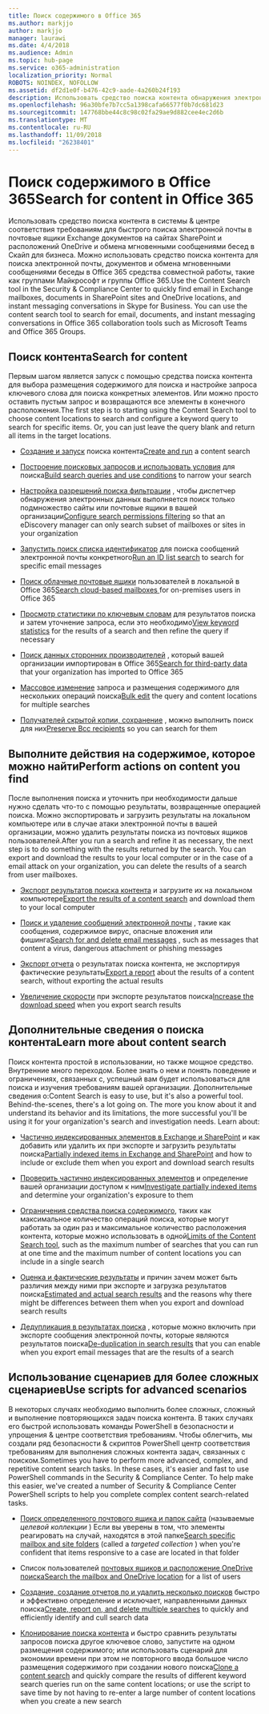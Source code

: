 ```yaml
---
title: Поиск содержимого в Office 365
ms.author: markjjo
author: markjjo
manager: laurawi
ms.date: 4/4/2018
ms.audience: Admin
ms.topic: hub-page
ms.service: o365-administration
localization_priority: Normal
ROBOTS: NOINDEX, NOFOLLOW
ms.assetid: df2d1e0f-b476-42c9-aade-4a260b24f193
description: Использовать средство поиска контента обнаружения электронных данных в Office 365 безопасность &amp; центре соответствия требованиям для быстрого поиска электронной почты в почтовые ящики Exchange документов на сайтах SharePoint и расположений OneDrive и обмена мгновенными сообщениями бесед в Скайп для бизнеса.
ms.openlocfilehash: 96a30bfe7b7cc5a1398cafa66577f0b7dc681d23
ms.sourcegitcommit: 147768bbe44c8c98c02fa29ae9d882cee4ec2d6b
ms.translationtype: MT
ms.contentlocale: ru-RU
ms.lasthandoff: 11/09/2018
ms.locfileid: "26238401"
---
```

# <a name="search-for-content-in-office-365"></a><span data-ttu-id="21b96-103">Поиск содержимого в Office 365</span><span class="sxs-lookup"><span data-stu-id="21b96-103">Search for content in Office 365</span></span>

<span data-ttu-id="21b96-p101">Использовать средство поиска контента в системы &amp; центре соответствия требованиям для быстрого поиска электронной почты в почтовые ящики Exchange документов на сайтах SharePoint и расположений OneDrive и обмена мгновенными сообщениями бесед в Скайп для бизнеса. Можно использовать средство поиска контента для поиска электронной почты, документов и обмена мгновенными сообщениями беседы в Office 365 средства совместной работы, такие как группами Майкрософт и группы Office 365.</span><span class="sxs-lookup"><span data-stu-id="21b96-p101">Use the Content Search tool in the Security &amp; Compliance Center to quickly find email in Exchange mailboxes, documents in SharePoint sites and OneDrive locations, and instant messaging conversations in Skype for Business. You can use the content search tool to search for email, documents, and instant messaging conversations in Office 365 collaboration tools such as Microsoft Teams and Office 365 Groups.</span></span>
  
## <a name="search-for-content"></a><span data-ttu-id="21b96-106">Поиск контента</span><span class="sxs-lookup"><span data-stu-id="21b96-106">Search for content</span></span>

<span data-ttu-id="21b96-p102">Первым шагом является запуск с помощью средства поиска контента для выбора размещения содержимого для поиска и настройке запроса ключевого слова для поиска конкретных элементов. Или можно просто оставить пустым запрос и возвращаются все элементы в конечного расположения.</span><span class="sxs-lookup"><span data-stu-id="21b96-p102">The first step is to starting using the Content Search tool to choose content locations to search and configure a keyword query to search for specific items. Or, you can just leave the query blank and return all items in the target locations.</span></span>
  
- <span data-ttu-id="21b96-109">[Создание и запуск](content-search.md) поиска контента</span><span class="sxs-lookup"><span data-stu-id="21b96-109">[Create and run](content-search.md) a content search</span></span> 
    
- <span data-ttu-id="21b96-110">[Построение поисковых запросов и использовать условия](keyword-queries-and-search-conditions.md) для поиска</span><span class="sxs-lookup"><span data-stu-id="21b96-110">[Build search queries and use conditions](keyword-queries-and-search-conditions.md) to narrow your search</span></span> 
    
- <span data-ttu-id="21b96-111">[Настройка разрешений поиска фильтрации](permissions-filtering-for-content-search.md) , чтобы диспетчер обнаружения электронных данных выполняется поиск только подмножество сайты или почтовые ящики в вашей организации</span><span class="sxs-lookup"><span data-stu-id="21b96-111">[Configure search permissions filtering](permissions-filtering-for-content-search.md) so that an eDiscovery manager can only search subset of mailboxes or sites in your organization</span></span> 
    
- <span data-ttu-id="21b96-112">[Запустить поиск списка идентификатор](csv-file-for-an-id-list-content-search.md) для поиска сообщений электронной почты конкретного</span><span class="sxs-lookup"><span data-stu-id="21b96-112">[Run an ID list search](csv-file-for-an-id-list-content-search.md) to search for specific email messages</span></span> 
    
- <span data-ttu-id="21b96-113">[Поиск облачные почтовые ящики](search-cloud-based-mailboxes-for-on-premises-users.md) пользователей в локальной в Office 365</span><span class="sxs-lookup"><span data-stu-id="21b96-113">[Search cloud-based mailboxes ](search-cloud-based-mailboxes-for-on-premises-users.md) for on-premises users in Office 365</span></span>

- <span data-ttu-id="21b96-114">[Просмотр статистики по ключевым словам](view-keyword-statistics-for-content-search.md) для результатов поиска и затем уточнение запроса, если это необходимо</span><span class="sxs-lookup"><span data-stu-id="21b96-114">[View keyword statistics](view-keyword-statistics-for-content-search.md) for the results of a search and then refine the query if necessary</span></span> 
    
- <span data-ttu-id="21b96-115">[Поиск данных сторонних производителей](use-content-search-to-search-third-party-data-that-was-imported.md) , который вашей организации импортирован в Office 365</span><span class="sxs-lookup"><span data-stu-id="21b96-115">[Search for third-party data](use-content-search-to-search-third-party-data-that-was-imported.md) that your organization has imported to Office 365</span></span> 
    
- <span data-ttu-id="21b96-116">[Массовое изменение](bulk-edit-content-searches.md) запроса и размещения содержимого для нескольких операций поиска</span><span class="sxs-lookup"><span data-stu-id="21b96-116">[Bulk edit](bulk-edit-content-searches.md) the query and content locations for multiple searches</span></span> 
    
- <span data-ttu-id="21b96-117">[Получателей скрытой копии, сохранение](https://docs.microsoft.com/exchange/policy-and-compliance/holds/preserve-bcc-recipients-and-group-members) , можно выполнить поиск для них</span><span class="sxs-lookup"><span data-stu-id="21b96-117">[Preserve Bcc recipients](https://docs.microsoft.com/exchange/policy-and-compliance/holds/preserve-bcc-recipients-and-group-members) so you can search for them</span></span> 

## <a name="perform-actions-on-content-you-find"></a><span data-ttu-id="21b96-118">Выполните действия на содержимое, которое можно найти</span><span class="sxs-lookup"><span data-stu-id="21b96-118">Perform actions on content you find</span></span>

<span data-ttu-id="21b96-p103">После выполнения поиска и уточнить при необходимости дальше нужно сделать что-то с помощью результаты, возвращенные операцией поиска. Можно экспортировать и загрузить результаты на локальном компьютере или в случае атаки электронной почты в вашей организации, можно удалить результаты поиска из почтовых ящиков пользователей.</span><span class="sxs-lookup"><span data-stu-id="21b96-p103">After you run a search and refine it as necessary, the next step is to do something with the results returned by the search. You can export and download the results to your local computer or in the case of a email attack on your organization, you can delete the results of a search from user mailboxes.</span></span>
  
- <span data-ttu-id="21b96-121">[Экспорт результатов поиска контента](export-search-results.md) и загрузите их на локальном компьютере</span><span class="sxs-lookup"><span data-stu-id="21b96-121">[Export the results of a content search](export-search-results.md) and download them to your local computer</span></span> 
    
- <span data-ttu-id="21b96-122">[Поиск и удаление сообщений электронной почты](search-for-and-delete-messages-in-your-organization.md) , такие как сообщения, содержимое вирус, опасные вложения или фишинга</span><span class="sxs-lookup"><span data-stu-id="21b96-122">[Search for and delete email messages](search-for-and-delete-messages-in-your-organization.md) , such as messages that content a virus, dangerous attachment or phishing messages</span></span> 
    
- <span data-ttu-id="21b96-123">[Экспорт отчета](export-a-content-search-report.md) о результатах поиска контента, не экспортируя фактические результаты</span><span class="sxs-lookup"><span data-stu-id="21b96-123">[Export a report](export-a-content-search-report.md) about the results of a content search, without exporting the actual results</span></span> 
    
- <span data-ttu-id="21b96-124">[Увеличение скорости](increase-download-speeds-when-exporting-ediscovery-results.md) при экспорте результатов поиска</span><span class="sxs-lookup"><span data-stu-id="21b96-124">[Increase the download speed](increase-download-speeds-when-exporting-ediscovery-results.md) when you export search results</span></span> 
    
## <a name="learn-more-about-content-search"></a><span data-ttu-id="21b96-125">Дополнительные сведения о поиска контента</span><span class="sxs-lookup"><span data-stu-id="21b96-125">Learn more about content search</span></span>

<span data-ttu-id="21b96-p104">Поиск контента простой в использовании, но также мощное средство. Внутренние много переходом. Более знать о нем и понять поведение и ограничениях, связанных с, успешный вам будет использоваться для поиска и изучения требованиям вашей организации. Дополнительные сведения о:</span><span class="sxs-lookup"><span data-stu-id="21b96-p104">Content Search is easy to use, but it's also a powerful tool. Behind-the-scenes, there's a lot going on. The more you know about it and understand its behavior and its limitations, the more successful you'll be using it for your organization's search and investigation needs. Learn about:</span></span>
  
- <span data-ttu-id="21b96-130">[Частично индексированных элементов в Exchange и SharePoint](partially-indexed-items-in-content-search.md) и как добавить или удалить их при экспорте и загрузить результаты поиска</span><span class="sxs-lookup"><span data-stu-id="21b96-130">[Partially indexed items in Exchange and SharePoint](partially-indexed-items-in-content-search.md) and how to include or exclude them when you export and download search results</span></span> 
    
- <span data-ttu-id="21b96-131">[Проверить частично индексированных элементов](investigating-partially-indexed-items-in-ediscovery.md) и определение вашей организации доступом к ним</span><span class="sxs-lookup"><span data-stu-id="21b96-131">[Investigate partially indexed items](investigating-partially-indexed-items-in-ediscovery.md) and determine your organization's exposure to them</span></span> 
    
- <span data-ttu-id="21b96-132">[Ограничения средства поиска содержимого](limits-for-content-search.md), таких как максимальное количество операций поиска, которые могут работать за один раз и максимальное количество расположения контента, которые можно использовать в одной</span><span class="sxs-lookup"><span data-stu-id="21b96-132">[Limits of the Content Search tool](limits-for-content-search.md), such as the maximum number of searches that you can run at one time and the maximum number of content locations you can include in a single search</span></span> 
    
- <span data-ttu-id="21b96-133">[Оценка и фактические результаты](differences-between-estimated-and-actual-ediscovery-search-results.md) и причин зачем может быть различия между ними при экспорте и загрузка результатов поиска</span><span class="sxs-lookup"><span data-stu-id="21b96-133">[Estimated and actual search results](differences-between-estimated-and-actual-ediscovery-search-results.md) and the reasons why there might be differences between them when you export and download search results</span></span> 
    
- <span data-ttu-id="21b96-134">[Дедупликация в результатах поиска](de-duplication-in-ediscovery-search-results.md) , которые можно включить при экспорте сообщения электронной почты, которые являются результатов поиска</span><span class="sxs-lookup"><span data-stu-id="21b96-134">[De-duplication in search results](de-duplication-in-ediscovery-search-results.md) that you can enable when you export email messages that are the results of a search</span></span> 
    
## <a name="use-scripts-for-advanced-scenarios"></a><span data-ttu-id="21b96-135">Использование сценариев для более сложных сценариев</span><span class="sxs-lookup"><span data-stu-id="21b96-135">Use scripts for advanced scenarios</span></span>

<span data-ttu-id="21b96-p105">В некоторых случаях необходимо выполнить более сложных, сложный и выполнение повторяющихся задач поиска контента. В таких случаях его быстрой использовать команды PowerShell в безопасности и упрощения &amp; центре соответствия требованиям. Чтобы облегчить, мы создали ряд безопасности &amp; скриптов PowerShell центр соответствия требованиям для выполнения сложных контента задач, связанных с поиском.</span><span class="sxs-lookup"><span data-stu-id="21b96-p105">Sometimes you have to perform more advanced, complex, and repetitive content search tasks. In these cases, it's easier and fast to use PowerShell commands in the Security &amp; Compliance Center. To help make this easier, we've created a number of Security &amp; Compliance Center PowerShell scripts to help you complete complex content search-related tasks.</span></span>
  
- <span data-ttu-id="21b96-139">[Поиск определенного почтового ящика и папок сайта](use-content-search-for-targeted-collections.md) (называемые *целевой коллекции* ) Если вы уверены в том, что элементы реагировать на случай, находятся в этой папке</span><span class="sxs-lookup"><span data-stu-id="21b96-139">[Search specific mailbox and site folders](use-content-search-for-targeted-collections.md) (called a  *targeted collection*  ) when you're confident that items responsive to a case are located in that folder</span></span> 
    
- <span data-ttu-id="21b96-140">Список пользователей [почтовых ящиков и расположение OneDrive поиска](search-the-mailbox-and-onedrive-for-business-for-a-list-of-users.md)</span><span class="sxs-lookup"><span data-stu-id="21b96-140">[Search the mailbox and OneDrive location](search-the-mailbox-and-onedrive-for-business-for-a-list-of-users.md) for a list of users</span></span> 
    
- <span data-ttu-id="21b96-141">[Создание, создание отчетов по и удалить несколько поисков](create-report-on-and-delete-multiple-content-searches.md) быстро и эффективно определение и исключает, направленными данных поиска</span><span class="sxs-lookup"><span data-stu-id="21b96-141">[Create, report on, and delete multiple searches](create-report-on-and-delete-multiple-content-searches.md) to quickly and efficiently identify and cull search data</span></span> 
    
- <span data-ttu-id="21b96-142">[Клонирование поиска контента](clone-a-content-search.md) и быстро сравнить результаты запросов поиска другое ключевое слово, запустите на одном размещения содержимого; или использовать сценарий для экономии времени при этом не повторного ввода большое число размещения содержимого при создании нового поиска</span><span class="sxs-lookup"><span data-stu-id="21b96-142">[Clone a content search](clone-a-content-search.md) and quickly compare the results of different keyword search queries run on the same content locations; or use the script to save time by not having to re-enter a large number of content locations when you create a new search</span></span> 
    

